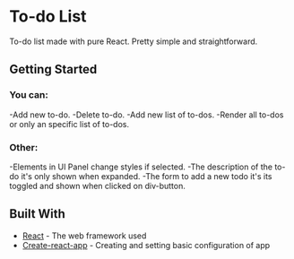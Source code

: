 # To-do List

To-do list made with pure React. Pretty simple and straightforward.

## Getting Started

### You can:

-Add new to-do.
-Delete to-do.
-Add new list of to-dos.
-Render all to-dos or only an specific list of to-dos.

### Other:

-Elements in UI Panel change styles if selected.
-The description of the to-do it's only shown when expanded.
-The form to add a new todo it's its toggled and shown when clicked on div-button.

## Built With

- [React](https://reactjs.org/) - The web framework used
- [Create-react-app](https://github.com/facebook/create-react-app/blob/master/README.md) - Creating and setting basic configuration of app
